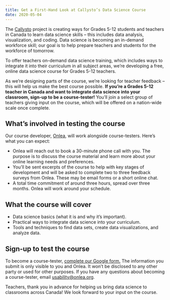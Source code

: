 ```yaml
---
title: Get a First-Hand Look at Callysto’s Data Science Course
date: 2020-05-04
---
```

<p>The <a href="https://www.callysto.ca/" target="_blank" rel="noreferrer noopener">Callysto</a> project is creating ways for Grades 5-12 students and teachers in Canada to learn data science skills – this includes data analysis, visualization, and coding. Data science is becoming an in-demand workforce skill; our goal is to help prepare teachers and students for the workforce of tomorrow.</p>



<p>To offer teachers on-demand data science training, which includes ways to integrate it into their curriculum in all subject areas, we’re developing a free, online data science course for Grades 5-12 teachers.&nbsp;</p>



<p>As we’re designing parts of the course, we’re looking for teacher feedback – this will help us make the best course possible. <strong>If you’re a Grades 5-12 teacher in Canada and want to integrate data science into your classroom, sign-up to be a course-tester!</strong> You’ll join a select group of teachers giving input on the course, which will be offered on a nation-wide scale once complete.</p>



<h2 class="wp-block-heading"><b>What’s involved in testing the course</b></h2>



<p>Our course developer, <a href="https://onlea.org/" target="_blank" rel="noreferrer noopener">Onlea</a>, will work alongside course-testers. Here’s what you can expect:&nbsp;</p>



<ul><li style="font-weight: 400;">Onlea will reach out to book a 30-minute phone call with you. The purpose is to discuss the course material and learn more about your online learning needs and preferences.</li><li style="font-weight: 400;">You’ll be sent excerpts of the course to help with key stages of development and will be asked to complete two to three feedback surveys from Onlea. These may be email forms or a short online chat.</li><li style="font-weight: 400;">A total time commitment of around three hours, spread over three months. Onlea will work around your schedule.&nbsp;</li></ul>



<h2 class="wp-block-heading"><b>What the course will cover</b></h2>



<ul><li style="font-weight: 400;">Data science basics (what it is and why it’s important).</li><li style="font-weight: 400;">Practical ways to integrate data science into your curriculum.</li><li style="font-weight: 400;">Tools and techniques to find data sets, create data visualizations, and analyze data.</li></ul>



<h2 class="wp-block-heading"><b>Sign-up to test the course</b></h2>



<p>To become a course-tester, <a rel="noreferrer noopener" href="https://forms.gle/oc5vCwVkUkYHQSxf7" target="_blank">complete our Google form.</a>&nbsp;The information you submit is only visible to you and Onlea. It won’t be disclosed to any other party or used for other purposes.&nbsp;If you have any questions about becoming a course-tester, email <a rel="noreferrer noopener" href="mailto:usability@onlea.org" target="_blank">usability@onlea.org</a>.&nbsp;</p>



<p>Teachers, thank you in advance for helping us bring data science to classrooms across Canada! We look forward to your input on the course.</p>